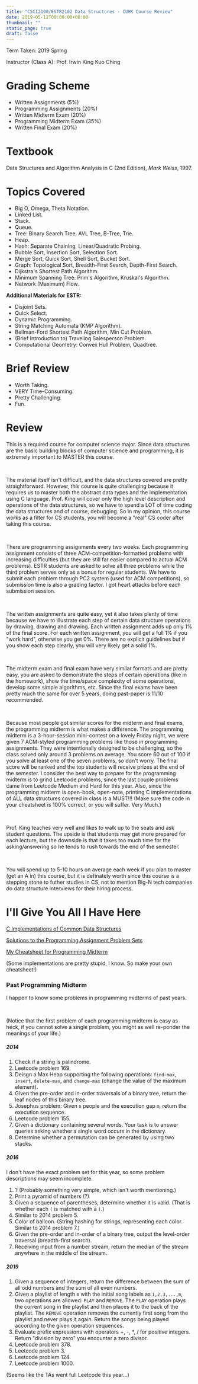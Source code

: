 ```yaml
---
title: "CSCI2100/ESTR2102 Data Structures - CUHK Course Review"
date: 2019-05-12T00:00:00+08:00
thumbnail: ""
static_page: true
draft: false
---
```


Term Taken: 2019 Spring

Instructor (Class A): Prof. Irwin King Kuo Ching

# Grading Scheme
* Written Assignments (5%)
* Programming Assignments (20%)
* Written Midterm Exam (20%)
* Programming Midterm Exam (35%)
* Written Final Exam (20%)

# Textbook
Data Structures and Algorithm Analysis in C (2nd Edition), *Mark Weiss*, 1997.

# Topics Covered
* Big O, Omega, Theta Notation.
* Linked List.
* Stack.
* Queue.
* Tree: Binary Search Tree, AVL Tree, B-Tree, Trie.
* Heap.
* Hash: Separate Chaining, Linear/Quadratic Probing.
* Bubble Sort, Insertion Sort, Selection Sort.
* Merge Sort, Quick Sort, Shell Sort, Bucket Sort.
* Graph: Topological Sort, Breadth-First Search, Depth-First Search.
* Dijkstra's Shortest Path Algorithm.
* Minimum Spanning Tree: Prim's Algorithm, Kruskal's Algorithm.
* Network (Maximum) Flow.

**Additional Materials for ESTR:**

* Disjoint Sets.
* Quick Select.
* Dynamic Programming.
* String Matching Automata (KMP Algorithm).
* Bellman-Ford Shortest Path Algorithm, Min Cut Problem.
* (Brief Introduction to) Traveling Salesperson Problem.
* Computational Geometry: Convex Hull Problem, Quadtree.

# Brief Review
* Worth Taking.
* VERY Time-Consuming.
* Pretty Challenging.
* Fun.

# Review
This is a required course for computer science major. Since data structures are the basic building blocks of computer science and programming, it is extremely important to MASTER this course.

<br />

The material itself isn't difficult, and the data structures covered are pretty straightforward. However, this course is quite challenging because it requires us to master both the abstract data types and the implementation using C language. Prof. King will cover only the high level description and operations of the data structures, so we have to spend a LOT of time coding the data structures and of course, debugging. So in my opinion, this course works as a filter for CS students, you will become a "real" CS coder after taking this course.

<br />

There are programming assignments every two weeks. Each programming assignment consists of three ACM-competition-formatted problems with increasing difficulties (but they are still far easier compared to actual ACM problems). ESTR students are asked to solve all three problems while the third problem serves only as a bonus for regular students. We have to submit each problem through PC2 system (used for ACM competitions), so submission time is also a grading factor. I got heart attacks before each submission session.

<br />

The written assignments are quite easy, yet it also takes plenty of time because we have to illustrate each step of certain data structure operations by drawing, drawing and drawing. Each written assignment adds up only 1% of the final score. For each written assignment, you will get a full 1% if you "work hard", otherwise you get 0%. There are no explicit guidelines but if you show each step clearly, you will very likely get a solid 1%.

<br />

The midterm exam and final exam have very similar formats and are pretty easy, you are asked to demonstrate the steps of certain operations (like in the homework), show the time/space complexity of some operations, develop some simple algorithms, etc. Since the final exams have been pretty much the same for over 5 years, doing past-paper is 11/10 recommended.

<br />

Because most people got similar scores for the midterm and final exams, the programming midterm is what makes a difference. The programming midterm is a 3-hour-session mini-contest on a lovely Friday night, we were given 7 ACM-styled programming problems like those in programming assignments. They were intentionally designed to be challenging, so the class solved only around 3 problems on average. You score 60 out of 100 if you solve at least one of the seven problems, so don't worry. The final score will be ranked and the top students will receive prizes at the end of the semester. I consider the best way to prepare for the programming midterm is to grind Leetcode problems, since the last couple problems came from Leetcode Medium and Hard for this year. Also, since the programming midterm is open-book, open-note, printing C implementations of ALL data structures covered in class is a MUST!!! (Make sure the code in your cheatsheet is 100% correct, or you will suffer. Very Much.)

<br />

Prof. King teaches very well and likes to walk up to the seats and ask student questions. The upside is that students may get more prepared for each lecture, but the downside is that it takes too much time for the asking/answering so he tends to rush towards the end of the semester.

<br />

You will spend up to 5-10 hours on average each week if you plan to master (get an A in) this course, but it is definately worth since this course is a stepping stone to futher studies in CS, not to mention Big-N tech companies do data structure interviews for their hiring process.

# I'll Give You All I Have Here
[C Implementations of Common Data Structures](https://github.com/YuChaoGithub/Data-Structures-implementation-in-C)

[Solutions to the Programming Assignment Problem Sets](https://github.com/YuChaoGithub/CUHK-CSCI2100-ESTR2102)

[My Cheatsheet for Programming Midterm](/posts/csci2100-estr2102/programming-midterm-cheatsheet.pdf)

(Some implementations are pretty stupid, I know. So make your own cheatsheet!)

### Past Programming Midterm
I happen to know some problems in programming midterms of past years.

<br />

(Notice that the first problem of each programming midterm is easy as heck, if you cannot solve a single problem, you might as well re-ponder the meanings of your life.)

##### 2014
1. Check if a string is palindrome.
2. Leetcode problem 169.
3. Deisgn a Max Heap supporting the following operations: `find-max`, `insert`, `delete-max`, and `change-max` (change the value of the maximum element).
4. Given the pre-order and in-order traversals of a binary tree, return the leaf nodes of this binary tree.
5. Josephus problem: Given `n` people and the execution gap `m`, return the execution sequence.
6. Leetcode problem 155.
7. Given a dictionary containing several words. Your task is to answer queries asking whether a single word occurs in the dictionary.
8. Determine whether a permutation can be generated by using two stacks.

##### 2016
I don't have the exact problem set for this year, so some problem descriptions may seem incomplete.

1. ? (Probably something very simple, which isn't worth mentioning.)
2. Print a pyramid of numbers (?)
3. Given a sequence of parentheses, determine whether it is valid. (That is whether each `(` is matched with a `)`.)
4. Similar to 2014 problem 5.
5. Color of balloon. (String hashing for strings, representing each color. Similar to 2014 problem 7.)
6. Given the pre-order and in-order of a binary tree, output the level-order traversal (breadth-first search).
7. Receiving input from a number stream, return the median of the stream anywhere in the middle of the stream.

##### 2019
1. Given a sequence of integers, return the difference between the sum of all odd numbers and the sum of all even numbers.
2. Given a playlist of length `m` with the initial song labels as `1,2,3,...,m`, two operations are allowed: `PLAY` and `REMOVE`. The `PLAY` operation plays the current song in the playlist and then places it to the back of the playlist. The `REMOVE` operation removes the currently first song from the playlist and never plays it again. Return the songs being played according to the given operation sequences.
3. Evaluate prefix expressions with operators +, -, *, / for positive integers. Return "division by zero" you encounter a zero divisor.
4. Leetcode problem 378.
5. Leetcode problem 3.
6. Leetcode problem 124.
7. Leetcode problem 1000.

(Seems like the TAs went full Leetcode this year...)